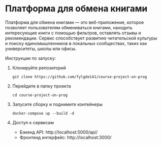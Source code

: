 # Платформа для обмена книгами
Платформа для обмена книгами — это веб-приложение, которое позволяет пользователям обмениваться книгами, находить интересующие книги с помощью фильтров, оставлять отзывы и рекомендации. Сервис способствует развитию читательской культуры и поиску единомышленников в локальных сообществах, таких как университеты, школы или офисы.

Инструкции по запуску:

1. Клонируйте репозиторий
     ```
     git clone https://github.com/fylgde141/course-project-on-prog
     ```
2. Перейдите в папку проекта
     ```
     cd course-project-on-prog
     ```
3. Запусите сборку и поднимите контейнеры
   
    ```
    docker-compose up --build -d
    ```
5. Доступ к сервисам
    - Бэкенд API: http://localhost:5000/api/
    - Фронтенд интерфейс: http://localhost:3000/
